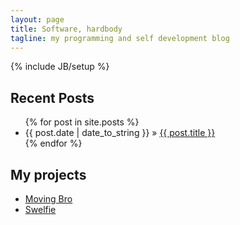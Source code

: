 ```yaml
---
layout: page
title: Software, hardbody
tagline: my programming and self development blog
---
```

{% include JB/setup %}

## Recent Posts

<ul class="posts">
  {% for post in site.posts %}
    <li><span>{{ post.date | date_to_string }}</span> &raquo; <a href="{{ BASE_PATH }}{{ post.url }}">{{ post.title }}</a></li>
  {% endfor %}
</ul>

## My projects

* [Moving Bro](http://www.movingbro.com)
* [Swelfie](http://swelfie.us)

